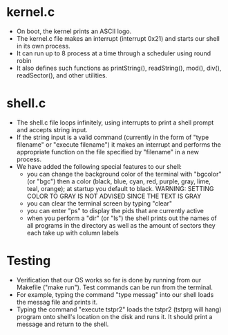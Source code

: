 kernel.c
==============
- On boot, the kernel prints an ASCII logo.
- The kernel.c file makes an interrupt (interrupt 0x21) and starts our shell in its own process.
- It can run up to 8 process at a time through a scheduler using round robin
- It also defines such functions as printString(), readString(), mod(), div(), readSector(), and other utilities.

shell.c
==============
- The shell.c file loops infinitely, using interrupts to print a shell prompt and accepts string input.
- If the string input is a valid command (currently in the form of "type filename" or "execute filename") it makes an interrupt and performs the appropriate function on the file specified by "filename" in a new process.
- We have added the following special features to our shell:
  - you can change the background color of the terminal with "bgcolor" (or "bgc") then a color (black, blue, cyan, red, purple, gray, lime, teal, orange); at startup you default to black. WARNING: SETTING COLOR TO GRAY IS NOT ADVISED SINCE THE TEXT IS GRAY
  - you can clear the terminal screen by typing "clear"
  - you can enter "ps" to display the pids that are currently active
  - when you perform a "dir" (or "ls") the shell prints out the names of all programs in the directory as well as the amount of sectors they each take up with column labels

Testing
==============
- Verification that our OS works so far is done by running from our Makefile ("make run"). Test commands can be run from the terminal.
- For example, typing the command "type messag" into our shell loads the messag file and prints it.
- Typing the command "execute tstpr2" loads the tstpr2 (tstprg will hang) program onto shell's location on the disk and runs it. It should print a message and return to the shell.

